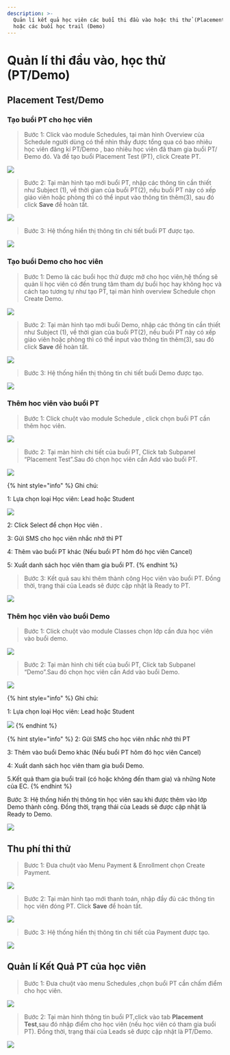 ```yaml
---
description: >-
  Quản lí kết quả học viên các buổi thi đầu vào hoặc thi thử (Placement Test)
  hoặc các buổi học trail (Demo)
---
```


# Quản lí thi đầu vào, học thử \(PT/Demo\)

## Placement Test/Demo

### Tạo buổi PT cho học viên

> Bước 1: Click vào module Schedules, tại màn hình Overview của Schedule người dùng có thể nhìn thấy được tổng qua có bao nhiêu học viên đăng kí PT/Demo , bao nhiêu học viên đã tham gia buổi PT/Đemo đó. Và để tạo buổi Placement Test \(PT\), click Create PT.

![](../.gitbook/assets/schedule.jpg)

> Bước 2: Tại màn hình tạo mới buổi PT, nhập  các thông tin cần thiết như Subject \(1\), về thời gian của buổi PT\(2\), nếu buổi PT này có xếp giáo viên hoặc phòng thì có thể input vào thông tin thêm\(3\), sau đó click **Save** để hoàn tất.

![](../.gitbook/assets/schedule1.jpg)

> Bước 3: Hệ thống hiển thị thông tin chi tiết buổi PT được tạo.

![](../.gitbook/assets/taopt3.png)

### Tạo buổi Demo cho hoc viên

> Bước 1: Demo là các buổi học thử được mở cho học viên,hệ thống sẽ quản lí học viên có đến trung tâm tham dự buổi học hay không học và cách tạo tương tự như tạo PT, tại màn hình overview Schedule chọn Create Demo.

![](../.gitbook/assets/schedule4%20%282%29.jpg)

> Bước 2: Tại màn hình tạo mới buổi Demo, nhập  các thông tin cần thiết như Subject \(1\), về thời gian của buổi PT\(2\), nếu buổi PT này có xếp giáo viên hoặc phòng thì có thể input vào thông tin thêm\(3\), sau đó click **Save** để hoàn tất.

![](../.gitbook/assets/schedule1.jpg)

> Bước 3: Hệ thống hiển thị thông tin chi tiết buổi Demo được tạo.

![](../.gitbook/assets/demo3.png)

### Thêm hoc viên vào buổi PT

> Bước 1: Click chuột vào module Schedule , click chọn buổi PT cần thêm học viên.

![](../.gitbook/assets/schedule4%20%281%29.jpg)

> Bước 2: Tại màn hình chi tiết của buổi PT, Click tab Subpanel “Placement Test”.Sau đó chọn học viên cần Add vào buổi PT.

![](../.gitbook/assets/thempt2.png)

{% hint style="info" %}
Ghi chú:

1: Lựa chọn loại Học viên: Lead hoặc Student

![](../.gitbook/assets/themdemo3.png) 

2: Click Select để chọn Học viên .

3: Gửi SMS cho học viên nhắc nhở thì PT

4: Thêm vào buổi PT khác \(Nếu buổi PT hôm đó học viên Cancel\)

5: Xuất danh sách học viên tham gia buổi PT.
{% endhint %}

> Bước 3: Kết quả sau khi thêm thành công Học viên vào buổi PT. Đồng thời, trạng thái của Leads sẽ được cập nhật là Ready to PT.

![](../.gitbook/assets/thempt4%20%281%29.png)

### Thêm học viên vào buổi Demo

> Bước 1: Click chuột vào module Classes chọn lớp cần đưa học viên vào buổi demo.

![](../.gitbook/assets/schedule4.jpg)

> Bước 2: Tại màn hình chi tiết của buổi PT, Click tab Subpanel “Demo”.Sau đó chọn học viên cần Add vào buổi Demo.

![](../.gitbook/assets/demo%20%281%29.jpg)

{% hint style="info" %}
Ghi chú:

1: Lựa chọn loại Học viên: Lead hoặc Student

![](../.gitbook/assets/themdemo3.png) 
{% endhint %}

{% hint style="info" %}
2: Gửi SMS cho học viên nhắc nhở thì PT

3: Thêm vào buổi Demo khác \(Nếu buổi PT hôm đó học viên Cancel\)

4: Xuất danh sách học viên tham gia buổi Demo.

5.Kết quả tham gia buổi trail \(có hoặc không đến tham gia\) và những Note của EC.
{% endhint %}

Bước 3: Hệ thống hiển thị thông tin học viên sau khi được thêm vào lớp Demo thành công. Đồng thời, trạng thái của Leads sẽ được cập nhật là Ready to Demo.

![](../.gitbook/assets/demo.jpg)

## Thu phí thi thử

> Bươc 1: Đưa chuột vào Menu Payment & Enrollment chọn Create Payment.

![](../.gitbook/assets/thuphi1.png)

> Bước 2:  Tại màn hình tạo mới thanh toán, nhập đầy đủ các thông tin học viên đóng PT. Click **Save** để hoàn tất.

![](../.gitbook/assets/thuphi2.png)

> Bước 3: Hệ thống hiển thị thông tin chi tiết của Payment được tạo.

![](../.gitbook/assets/thuphi3.png)

## Quản lí Kết Quả PT của học viên

> Bước 1: Đưa chuột vào menu Schedules ,chọn buổi PT cần chấm điểm cho học viên.

![](../.gitbook/assets/schedule4%20%281%29.jpg)

> Bước 2: Tại màn hình thông tin buổi PT,click vào tab **Placement Test**,sau đó nhập điểm cho học viên \(nếu học viên có tham gia buổi PT\). Đồng thời, trạng thái của Leads sẽ được cập nhật là PT/Demo.

![](../.gitbook/assets/kq2.png)

